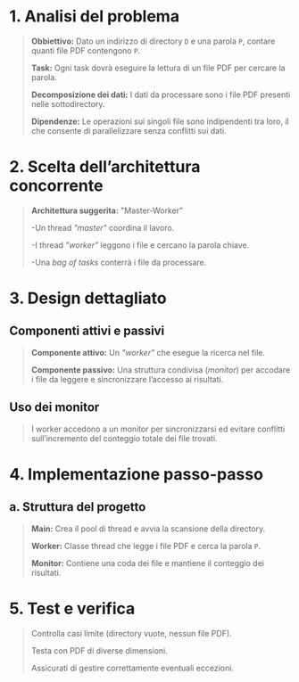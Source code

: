 
# 1. Analisi del problema

> **Obbiettivo:** Dato un indirizzo di directory `D` e una parola `P`, contare quanti file PDF contengono `P`.
> 
>**Task:** Ogni task dovrà eseguire la lettura di un file PDF per cercare la parola.
> 
>**Decomposizione dei dati:** I dati da processare sono i file PDF presenti nelle sottodirectory.
>
> **Dipendenze:** Le operazioni sui singoli file sono indipendenti tra loro, il che consente di parallelizzare senza conflitti sui dati.


# 2. Scelta dell’architettura concorrente

>**Architettura suggerita:** "Master-Worker"
> 
> -Un thread *"master"* coordina il lavoro.
>
> -I thread *"worker"* leggono i file e cercano la parola chiave.
>
> -Una *bag of tasks* conterrà i file da processare.


# 3. Design dettagliato

## **Componenti attivi e passivi**
> **Componente attivo:** Un *"worker"* che esegue la ricerca nel file.
>
> **Componente passivo:** Una struttura condivisa (*monitor*) per accodare i file da leggere e sincronizzare l’accesso ai risultati.

## **Uso dei monitor**
> I worker accedono a un monitor per sincronizzarsi ed evitare conflitti sull’incremento del conteggio totale dei file trovati.


# 4. Implementazione passo-passo

## **a. Struttura del progetto**
> **Main:** Crea il pool di thread e avvia la scansione della directory.
>
> **Worker:** Classe thread che legge i file PDF e cerca la parola `P`.
>
> **Monitor:** Contiene una coda dei file e mantiene il conteggio dei risultati.


# 5. Test e verifica

> Controlla casi limite (directory vuote, nessun file PDF).
>
> Testa con PDF di diverse dimensioni.
>
> Assicurati di gestire correttamente eventuali eccezioni.
